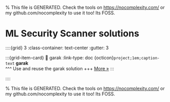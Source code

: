 
% This file is GENERATED. Check the tools on https://nocomplexity.com/ or my github.com/nocomplexity to use it too! Its FOSS. 

# ML Security Scanner solutions 
::::{grid} 3
:class-container: text-center
:gutter: 3 

:::{grid-item-card}
:link: garak
:link-type: doc
{octicon}`project;1em;caption-text` **garak**        
^^^
Use and reuse the garak solution
+++
[More »](garak)
:::

::::


% This file is GENERATED. Check the tools on https://nocomplexity.com/ or my github.com/nocomplexity to use it too! Its FOSS. 

